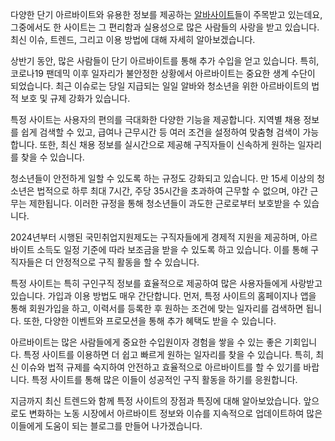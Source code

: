 <p>다양한 단기 아르바이트와 유용한 정보를 제공하는 <a href="https://ezalba.com/">알바사이트</a>들이 주목받고 있는데요, 그중에서도 한 사이트는 그 편리함과 실용성으로 많은 사람들의 사랑을 받고 있습니다. 최신 이슈, 트렌드, 그리고 이용 방법에 대해 자세히 알아보겠습니다.</p>
<p>상반기 동안, 많은 사람들이 단기 아르바이트를 통해 추가 수입을 얻고 있습니다. 특히, 코로나19 팬데믹 이후 일자리가 불안정한 상황에서 아르바이트는 중요한 생계 수단이 되었습니다. 최근 이슈로는 당일 지급되는 일일 알바와 청소년을 위한 아르바이트의 법적 보호 및 규제 강화가 있습니다.</p>
<p>특정 사이트는 사용자의 편의를 극대화한 다양한 기능을 제공합니다. 지역별 채용 정보를 쉽게 검색할 수 있고, 급여나 근무시간 등 여러 조건을 설정하여 맞춤형 검색이 가능합니다. 또한, 최신 채용 정보를 실시간으로 제공해 구직자들이 신속하게 원하는 일자리를 찾을 수 있습니다.</p>
<p>청소년들이 안전하게 일할 수 있도록 하는 규정도 강화되고 있습니다. 만 15세 이상의 청소년은 법적으로 하루 최대 7시간, 주당 35시간을 초과하여 근무할 수 없으며, 야간 근무는 제한됩니다. 이러한 규정을 통해 청소년들이 과도한 근로로부터 보호받을 수 있습니다.</p>
<p>2024년부터 시행된 국민취업지원제도는 구직자들에게 경제적 지원을 제공하며, 아르바이트 소득도 일정 기준에 따라 보조금을 받을 수 있도록 하고 있습니다. 이를 통해 구직자들은 더 안정적으로 구직 활동을 할 수 있습니다.</p>
<p>특정 사이트는 특히 구인구직 정보를 효율적으로 제공하여 많은 사용자들에게 사랑받고 있습니다. 가입과 이용 방법도 매우 간단합니다. 먼저, 특정 사이트의 홈페이지나 앱을 통해 회원가입을 하고, 이력서를 등록한 후 원하는 조건에 맞는 일자리를 검색하면 됩니다. 또한, 다양한 이벤트와 프로모션을 통해 추가 혜택도 받을 수 있습니다.</p>
<p>아르바이트는 많은 사람들에게 중요한 수입원이자 경험을 쌓을 수 있는 좋은 기회입니다. 특정 사이트를 이용하면 더 쉽고 빠르게 원하는 일자리를 찾을 수 있습니다. 특히, 최신 이슈와 법적 규제를 숙지하여 안전하고 효율적으로 아르바이트를 할 수 있기를 바랍니다. 특정 사이트를 통해 많은 이들이 성공적인 구직 활동을 하기를 응원합니다.</p>
<p>지금까지 최신 트렌드와 함께 특정 사이트의 장점과 특징에 대해 알아보았습니다. 앞으로도 변화하는 노동 시장에서 아르바이트 정보와 이슈를 지속적으로 업데이트하여 많은 이들에게 도움이 되는 블로그를 만들어 나가겠습니다.</p>
